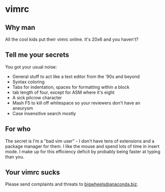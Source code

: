 vimrc
=====

Why man
-------
All the cool kids put their vimrc online. It's 20x6 and you haven't?

Tell me your secrets
--------------------
You got your usual noise:
* General stuff to act like a text editor from the '90s and beyond
* Syntax coloring
* Tabs for indentation, spaces for formatting within a block
* tab length of four, except for ASM where it's eight
* A sick pilcrow character
* Mash F5 to kill off whitespace so your reviewers don't have an aneurysm
* Case insensitive search mostly

For who
-------
The secret is I'm a "bad vim user" - I don't have tens of extensions and a package manager for them. I like the mouse and spend lots of time in insert mode. I make up for this efficiency deficit by probably being faster at typing than you.

Your vimrc sucks
----------------
Please send complaints and threats to bigwheels@anaconda.biz.
